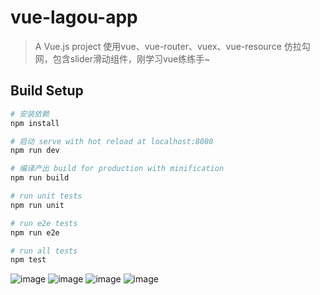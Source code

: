 # vue-lagou-app

> A Vue.js project 使用vue、vue-router、vuex、vue-resource 仿拉勾网，包含slider滑动组件，刚学习vue练练手~

## Build Setup

``` bash
# 安装依赖
npm install

# 启动 serve with hot reload at localhost:8080
npm run dev

# 编译产出 build for production with minification
npm run build

# run unit tests
npm run unit

# run e2e tests
npm run e2e

# run all tests
npm test
```
![image](https://github.com/lingcaomei/vue-router-vuex-demo/raw/master/readmeimgs/pic1.png)
![image](https://github.com/lingcaomei/vue-router-vuex-demo/raw/master/readmeimgs/pic2.png)
![image](https://github.com/lingcaomei/vue-router-vuex-demo/raw/master/readmeimgs/pic3.png)
![image](https://github.com/lingcaomei/vue-router-vuex-demo/raw/master/readmeimgs/pic4.png)



